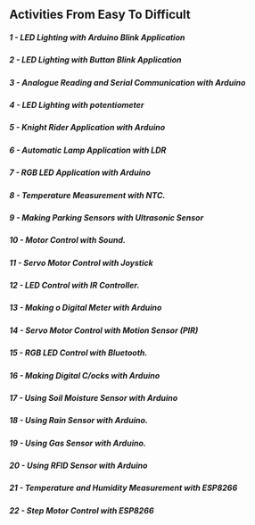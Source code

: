 ## Activities From Easy To Difficult

##### 1 - LED Lighting with Arduino Blink Application
##### 2 - LED Lighting with Buttan Blink Application	
##### 3 - Analogue Reading and Serial Communication with Arduino	
##### 4 - LED Lighting with potentiometer	
##### 5 - Knight Rider Application with Arduino	
##### 6 - Automatic Lamp Application with LDR	
##### 7 - RGB LED Application with Arduino	
##### 8 - Temperature Measurement with NTC.	
##### 9 - Making Parking Sensors with Ultrasonic Sensor	
##### 10 - Motor Control with Sound.	
##### 11 - Servo Motor Control with Joystick	
##### 12 - LED Control with IR Controller.
##### 13 - Making o Digital Meter with Arduino	
##### 14 - Servo Motor Control with Motion Sensor (PIR)	
##### 15 - RGB LED Control with Bluetooth.	
##### 16 - Making Digital C/ocks with Arduino	
##### 17 - Using Soil Moisture Sensor with Arduino	
##### 18 - Using Rain Sensor with Arduino.	
##### 19 - Using Gas Sensor with Arduino.	
##### 20 - Using RFID Sensor with Arduino	
##### 21 - Temperature and Humidity Measurement with ESP8266	
##### 22 - Step Motor Control with ESP8266
